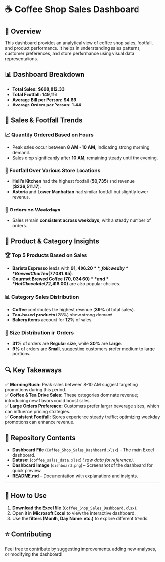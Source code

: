 # ☕ Coffee Shop Sales Dashboard  

## 📌 Overview  
This dashboard provides an analytical view of coffee shop sales, footfall, and product performance. It helps in understanding sales patterns, customer preferences, and store performance using visual data representations.  

## 📊 Dashboard Breakdown  
- **Total Sales:** **$698,812.33**  
- **Total Footfall:** **149,116**  
- **Average Bill per Person:** **$4.69**  
- **Average Orders per Person:** **1.44**  

## 📅 Sales & Footfall Trends  
### 📈 Quantity Ordered Based on Hours  
- Peak sales occur between **8 AM - 10 AM**, indicating strong morning demand.  
- Sales drop significantly after **10 AM**, remaining steady until the evening.  

### 📍 Footfall Over Various Store Locations  
- **Hell’s Kitchen** had the highest footfall (**50,735**) and revenue (**$236,511.17**).  
- **Astoria** and **Lower Manhattan** had similar footfall but slightly lower revenue.  

### 📆 Orders on Weekdays  
- Sales remain **consistent across weekdays**, with a steady number of orders.  

## 🛒 Product & Category Insights  
### 🏆 Top 5 Products Based on Sales  
- **Barista Espresso** leads with **$91,406.20**, followed by **Brewed Chai Tea ($77,081.95)**.  
- **Gourmet Brewed Coffee ($70,034.60)** and **Hot Chocolate ($72,416.00)** are also popular choices.  

### 📊 Category Sales Distribution  
- **Coffee** contributes the highest revenue (**39%** of total sales).  
- **Tea-based products** (28%) show strong demand.  
- **Bakery items** account for **12%** of sales.  

### 🍵 Size Distribution in Orders  
- **31%** of orders are **Regular size**, while **30%** are **Large**.  
- **9%** of orders are **Small**, suggesting customers prefer medium to large portions.  

## 🔍 Key Takeaways  
✅ **Morning Rush:** Peak sales between 8-10 AM suggest targeting promotions during this period.  
✅ **Coffee & Tea Drive Sales:** These categories dominate revenue; introducing new flavors could boost sales.  
✅ **Large Orders Preference:** Customers prefer larger beverage sizes, which can influence pricing strategies.  
✅ **Consistent Footfall:** Stores experience steady traffic; optimizing weekday promotions can enhance revenue.  

## 📂 Repository Contents  

- **Dashboard File** (`Coffee_Shop_Sales_Dashboard.xlsx`) – The main Excel dashboard.  
- **Dataset** (`coffee_sales_data.xlsx`) *( raw data for reference).*  
- **Dashboard Image** (`dashboard.png`) – Screenshot of the dashboard for quick preview.  
- **README.md** – Documentation with explanations and insights.  

---

## 🚀 How to Use  
1. **Download the Excel file** (`Coffee_Shop_Sales_Dashboard.xlsx`).  
2. Open it in **Microsoft Excel** to view the interactive dashboard.  
3. Use the **filters (Month, Day Name, etc.)** to explore different trends.  

## ⭐ Contributing  
Feel free to contribute by suggesting improvements, adding new analyses, or modifying the dashboard!  
 
